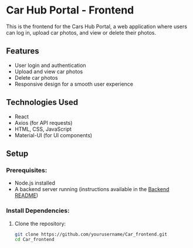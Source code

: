 # Car Hub Portal - Frontend

This is the frontend for the Cars Hub Portal, a web application where users can log in, upload car photos, and view or delete their photos.

## Features
- User login and authentication
- Upload and view car photos
- Delete car photos
- Responsive design for a smooth user experience

## Technologies Used
- React
- Axios (for API requests)
- HTML, CSS, JavaScript
- Material-UI (for UI components)

## Setup

### Prerequisites:
- Node.js installed
- A backend server running (instructions available in the [Backend README](./Backend_README.md))

### Install Dependencies:
1. Clone the repository:
   ```bash
   git clone https://github.com/yourusername/Car_frontend.git
   cd Car_frontend
